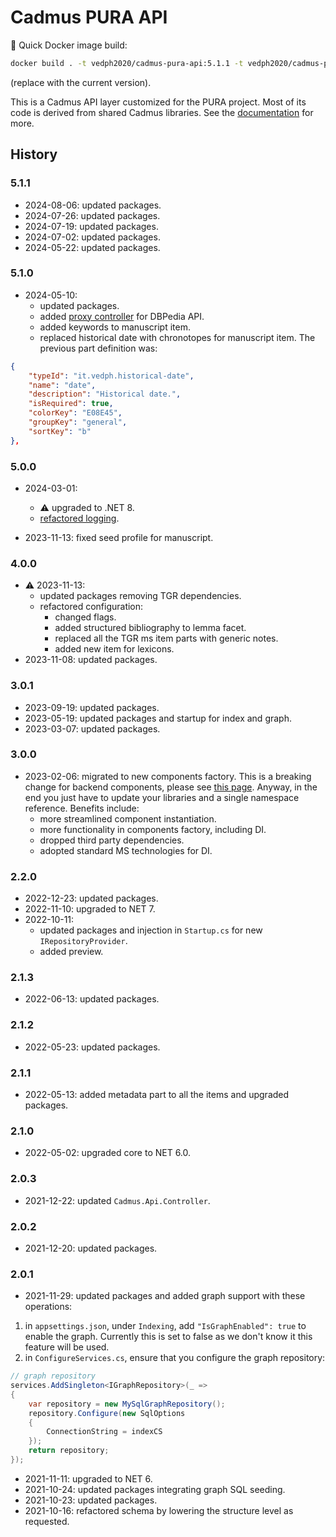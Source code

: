 ﻿# Cadmus PURA API

🐋 Quick Docker image build:

```bash
docker build . -t vedph2020/cadmus-pura-api:5.1.1 -t vedph2020/cadmus-pura-api:latest
```

(replace with the current version).

This is a Cadmus API layer customized for the PURA project. Most of its code is derived from shared Cadmus libraries. See the [documentation](https://github.com/vedph/cadmus_doc/blob/master/guide/api.md) for more.

## History

### 5.1.1

- 2024-08-06: updated packages.
- 2024-07-26: updated packages.
- 2024-07-19: updated packages.
- 2024-07-02: updated packages.
- 2024-05-22: updated packages.

### 5.1.0

- 2024-05-10:
  - updated packages.
  - added [proxy controller](https://github.com/vedph/proxy-api) for DBPedia API.
  - added keywords to manuscript item.
  - replaced historical date with chronotopes for manuscript item. The previous part definition was:

```json
{
    "typeId": "it.vedph.historical-date",
    "name": "date",
    "description": "Historical date.",
    "isRequired": true,
    "colorKey": "E08E45",
    "groupKey": "general",
    "sortKey": "b"
},
```

### 5.0.0

- 2024-03-01:
  - ⚠️ upgraded to .NET 8.
  - [refactored logging](https://myrmex.github.io/overview/cadmus/dev/history/b-logging-cfg/).

- 2023-11-13: fixed seed profile for manuscript.

### 4.0.0

- ⚠️ 2023-11-13:
  - updated packages removing TGR dependencies.
  - refactored configuration:
    - changed flags.
    - added structured bibliography to lemma facet.
    - replaced all the TGR ms item parts with generic notes.
    - added new item for lexicons.
- 2023-11-08: updated packages.

### 3.0.1

- 2023-09-19: updated packages.
- 2023-05-19: updated packages and startup for index and graph.
- 2023-03-07: updated packages.

### 3.0.0

- 2023-02-06: migrated to new components factory. This is a breaking change for backend components, please see [this page](https://myrmex.github.io/overview/cadmus/dev/history/#2023-02-01---backend-infrastructure-upgrade). Anyway, in the end you just have to update your libraries and a single namespace reference. Benefits include:
  - more streamlined component instantiation.
  - more functionality in components factory, including DI.
  - dropped third party dependencies.
  - adopted standard MS technologies for DI.

### 2.2.0

- 2022-12-23: updated packages.
- 2022-11-10: upgraded to NET 7.
- 2022-10-11:
  - updated packages and injection in `Startup.cs` for new `IRepositoryProvider`.
  - added preview.

### 2.1.3

- 2022-06-13: updated packages.

### 2.1.2

- 2022-05-23: updated packages.

### 2.1.1

- 2022-05-13: added metadata part to all the items and upgraded packages.

### 2.1.0

- 2022-05-02: upgraded core to NET 6.0.

### 2.0.3

- 2021-12-22: updated `Cadmus.Api.Controller`.

### 2.0.2

- 2021-12-20: updated packages.

### 2.0.1

- 2021-11-29: updated packages and added graph support with these operations:

1. in `appsettings.json`, under `Indexing`, add `"IsGraphEnabled": true` to enable the graph. Currently this is set to false as we don't know it this feature will be used.
2. in `ConfigureServices.cs`, ensure that you configure the graph repository:

```cs
// graph repository
services.AddSingleton<IGraphRepository>(_ =>
{
    var repository = new MySqlGraphRepository();
    repository.Configure(new SqlOptions
    {
        ConnectionString = indexCS
    });
    return repository;
});
```

- 2021-11-11: upgraded to NET 6.
- 2021-10-24: updated packages integrating graph SQL seeding.
- 2021-10-23: updated packages.
- 2021-10-16: refactored schema by lowering the structure level as requested.
